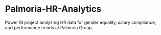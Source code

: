 # Palmoria-HR-Analytics
Power BI project analyzing HR data for gender equality, salary compliance, and performance trends at Palmoria Group.

